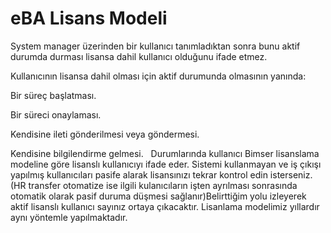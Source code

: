 # eBA Lisans  Modeli

System manager üzerinden bir kullanıcı tanımladıktan sonra bunu aktif durumda durması lisansa dahil kullanıcı olduğunu ifade etmez.

Kullanıcının lisansa dahil olması için aktif durumunda olmasının yanında: 

Bir süreç başlatması.

Bir süreci onaylaması.

Kendisine ileti gönderilmesi veya göndermesi.

Kendisine bilgilendirme gelmesi.
 
Durumlarında kullanıcı Bimser lisanslama modeline göre lisanslı kullanıcıyı ifade eder. Sistemi kullanmayan ve iş çıkışı yapılmış kullanıcıları pasife alarak lisansınızı tekrar kontrol edin isterseniz. (HR transfer otomatize ise ilgili kulanıcıların işten ayrılması sonrasında otomatik olarak pasif duruma düşmesi sağlanır)Belirttiğim yolu izleyerek aktif lisanslı kullanıcı sayınız ortaya çıkacaktır. Lisanlama modelimiz yıllardır aynı yöntemle yapılmaktadır. 


